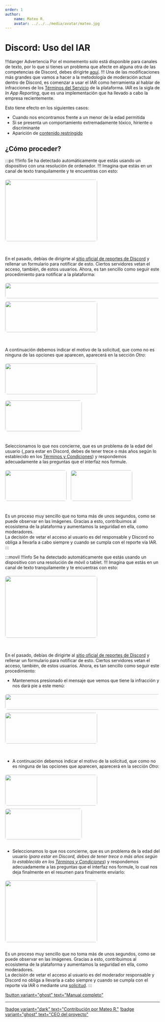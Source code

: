 ```yaml
---
order: 1
author: 
    name: Mateo R.
    avatar: ../../../media/avatar/mateo.jpg
---
```

<style>
    body {
        margin: 0 auto;
    }
    img {
    border-radius: 7px; 
    margin-top: 1%; 
    margin-bottom: 1%;
    max-width: 100%;
    float: left; /* Añade el float para alinear la imagen a la izquierda */
    margin-right: 10px; /* Espacio entre la imagen y el texto */
    }

    .clearfix2 {
    overflow: hidden; /* Limpiar el float sin necesidad de ::after */
    }

    .clearfix2 img {
    float: none; /* Anula el float para centrar las imágenes */
    margin-bottom: 3%
    }

    .clearfix::after {
    content: "";
    display: table;
    clear: both; /* Asegura que no haya elementos flotantes a su izquierda ni derecha */
    }

    .clearfix img:first-child {
    margin-right: 10px; /* Espacio entre las imágenes */
    margin-left: auto; /* Centrar la primera imagen horizontalmente */
    }

    /* Estilo inicial para el contenido de PC en pantallas grandes */
    @media only screen and (min-width: 960px) {
        .pc {
            display: block;
        }

        .movil {
            display: none;
        }
    }

    /* Estilo inicial para el contenido de móvil en pantallas pequeñas */
    @media only screen and (max-width: 960px) {
        .pc {
            display: none;
        }

        .movil {
            display: block;
        }

        .clearfix {
            margin-bottom: 1.5rem;
        }
    }
</style>

# Discord: Uso del IAR
!!!danger Advertencia
Por el momemento solo está disponible para canales de texto, por lo que si tienes un problema que afecte en alguna otra de las competencias de Discord, debes dirigirte [aquí](https://dis.gd/report).
!!!
Una de las modificaciones más grandes que vamos a hacer a la metodología de moderación actual dentro de Discord, es comenzar a usar el IAR como herramienta al hablar de infracciones de los [Términos del Servicio](https://discord.com/terms) de la plataforma.
IAR es la sigla de _In App Reporting_, que es una implementación que ha llevado a cabo la empresa recientemente.

Esto tiene efecto en los siguientes casos:
- Cuando nos encontramos frente a un menor de la edad permitida
- Si se presenta un comportamiento extremadamente tóxico, hiriente o discriminante
- Aparición de [contenido restringido](./contenido-sugestivo-vs-restringido.md#contenido-restringido)

## ¿Cómo proceder?
:::pc
!!!info
Se ha detectado automáticamente que estás usando un dispositivo con una resolución de ordenador.
!!!
Imagina que estás en un canal de texto tranquilamente y te encuentras con esto:
<div class="clearfix">
    <img src="../../../../media/ej/ej_iar_1.png" width="300" height="200" style="margin-bottom: 1.5rem;">
</div>

En el pasado, debías de dirigirte al [sitio oficial de reportes de Discord](https://dis.gd/report) y rellenar un formulario para notificar de esto. Ciertos servidores vetan el acceso, también, de estos usuarios.
Ahora, es tan sencillo como seguir este procedimiento para notificar a la plataforma:

<div class="clearfix">
    <img src="../../../../media/ej/ej_iar_2.png" width="550" height="50">
    <img src="../../../../media/ej/ej_iar_3.png" width="300" height="100" style="margin-bottom: 1.5rem;">
</div>

A continuación debemos indicar el motivo de la solicitud, que como no es ninguna de las opciones que aparecen, aparecerá en la sección _Otro_:

<div class="clearfix clearfix2">
    <img src="../../../../media/ej/ej_iar_4.png" width="300" height="100">
    <img src="../../../../media/ej/ej_iar_5.png" width="250" height="100">
</div>

Seleccionamos lo que nos concierne, que es un problema de la edad del usuario (_para estar en Discord, debes de tener trece o más años según lo establecido en los [Términos y Condiciones](https://discord.com/terms)) y respondemos adecuadamente a las preguntas que el interfaz nos formule.

<div class="clearfix clearfix2">
    <img src="../../../../media/ej/ej_iar_6.png" width="200" height="100">
    <img src="../../../../media/ej/ej_iar_7.png" width="200" height="100">
</div>

Es un proceso muy sencillo que no toma más de unos segundos, como se puede observar en las imágenes. Gracias a esto, contribuimos al ecosistema de la plataforma y aumentamos la seguridad en ella, como moderadores.
<br>La decisión de vetar el acceso al usuario es del responsable y Discord no obliga a llevarla a cabo siempre y cuando se cumpla con el reporte vía IAR.
:::

:::movil
!!!info
Se ha detectado automáticamente que estás usando un dispositivo con una resolución de móvil o tablet.
!!!
Imagina que estás en un canal de texto tranquilamente y te encuentras con esto:
<div class="clearfix">
    <img src="../../../../media/ej/ej_miar_1.png" width="300" height="200" style="margin-bottom: 1.5rem;">
</div>

En el pasado, debías de dirigirte al [sitio oficial de reportes de Discord](https://dis.gd/report) y rellenar un formulario para notificar de esto. Ciertos servidores vetan el acceso, también, de estos usuarios.
Ahora, es tan sencillo como seguir este procedimiento:

- Mantenemos presionado el mensaje que vemos que tiene la infracción y nos dará pie a este menú:
<div class="clearfix">
    <img src="../../../../media/ej/ej_miar_2.png" width="550" height="50">
    <img src="../../../../media/ej/ej_miar_3.png" width="300" height="100" style="margin-bottom: 1.5rem;">
</div>

- A continuación debemos indicar el motivo de la solicitud, que como no es ninguna de las opciones que aparecen, aparecerá en la sección _Otro_:

<div class="clearfix">
    <img src="../../../../media/ej/ej_miar_4.jpeg" width="300" height="100">
    <img src="../../../../media/ej/ej_miar_5.jpeg" width="250" height="100">
</div>

- Seleccionamos lo que nos concierne, que es un problema de la edad del usuario (_para estar en Discord, debes de tener trece o más años según lo establecido en los [Términos y Condiciones](https://discord.com/terms)_) y respondemos adecuadamente a las preguntas que el interfaz nos formule, lo cual nos deja finalmente en el resumen para finalmente enviarlo:

<div class="clearfix">
    <img src="../../../../media/ej/ej_miar_6.png" width="300" height="200">
</div>

Es un proceso muy sencillo que no toma más de unos segundos, como se puede observar en las imágenes. Gracias a esto, contribuimos al ecosistema de la plataforma y aumentamos la seguridad en ella, como moderadores.
<br>La decisión de vetar el acceso al usuario es del moderador responsable y Discord no obliga a llevarla a cabo siempre y cuando se cumpla con el reporte vía IAR o mediante una [solicitud](https://dis.gd/report).
:::

[!button variant="ghost" text="Manual completo"](./discord_uso-del-iar-multiples-dipositivos.md)

---
[!badge variant="dark" text="Contribución por Mateo R."](https://mateo.ltd/) [!badge variant="ghost" text="CEO del proyecto"](https://mateo.ltd/)